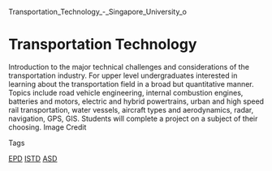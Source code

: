 Transportation_Technology_-_Singapore_University_o



Transportation Technology
=========================

Introduction to the major technical challenges and considerations of the transportation industry. For upper level undergraduates interested in learning about the transportation field in a broad but quantitative manner. Topics include road vehicle engineering, internal combustion engines, batteries and motors, electric and hybrid powertrains, urban and high speed rail transportation, water vessels, aircraft types and aerodynamics, radar, navigation, GPS, GIS. Students will complete a project on a subject of their choosing. Image Credit

Tags

[EPD](/education/undergraduate/courses/?pillar-cluster=44)
[ISTD](/education/undergraduate/courses/?pillar-cluster=11)
[ASD](/education/undergraduate/courses/?pillar-cluster=1167)


